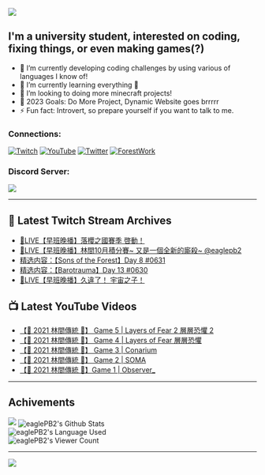 <!--### Hello people, I'm EaglePB2 - The one who building something for fun 👋
Thank you for standby for this profile.   
The purpose of this profile is coming soon.   
You may come back later, as you wish if this readme.md is updated.   -->

<a href="https://github.com/lightda104530"><img src="https://readme-typing-svg.herokuapp.com/?duration=7000&width=600&lines=Hello+people,+I%27m+EaglePB2.;The+one+who+builds+something+for+fun+%F0%9F%91%8B;Thank+you+for+standby+for+this+profile.;The+purpose+of+this+profile+is+coming+soon.;You+may+come+back+later.;As+you+wish+if+this+readme.md+is+updated.;"></a>


## I'm a university student, interested on coding, fixing things, or even making games(?)
- 🔭 I’m currently developing coding challenges by using various of languages I know of!
- 🌱 I’m currently learning everything 🤣
- 💬 I’m looking to doing more minecraft projects!
- 🥅 2023 Goals: Do More Project, Dynamic Website goes brrrrr
- ⚡ Fun fact: Introvert, so prepare yourself if you want to talk to me.

### Connections:

[![Twitch](https://img.shields.io/badge/Twitch-9347FF?style=flat-square&logo=twitch&logoColor=white)](https://www.twitch.tv/eaglepb2)
[![YouTube](https://img.shields.io/badge/YouTube-%23FF0000.svg?style=flat-square&logo=YouTube&logoColor=white)](https://www.youtube.com/eaglepb2)
[![Twitter](https://img.shields.io/badge/Twitter-%231DA1F2.svg?style=flat-square&logo=Twitter&logoColor=white)](https://twitter.com/eaglepb2)
[![ForestWork](https://img.shields.io/badge/Forestwork_Website-415549?style=flat-square&logo=homeadvisor&logoColor=white)](https://forestwork.team)

### Discord Server:

[![](https://invidget.switchblade.xyz/qKrub9b?theme=dark&language=ch)](https://discord.gg/qKrub9b)

---

## 👾 Latest Twitch Stream Archives
<!-- TWITCH:START -->
- [🔴LIVE【早班晚播】落櫻之國賽季 啓動！](https://www.twitch.tv/videos/1943160367)
- [🔴LIVE【早班晚播】林間10月積分賽~ 又是一個全新的廝殺~ @eaglepb2](https://www.twitch.tv/videos/1942350658)
- [精选内容：【Sons of the Forest】Day 8 #0631](https://www.twitch.tv/videos/1941212096)
- [精选内容：【Barotrauma】Day 13 #0630](https://www.twitch.tv/videos/1941211590)
- [🔴LIVE【早班晚播】久違了！ 宇宙之子！](https://www.twitch.tv/videos/1940719757)
<!-- TWITCH:END -->



## 📺 Latest YouTube Videos
<!-- YOUTUBE:START -->
- [【🎃 2021 林間傳統 🎃】 Game 5 | Layers of Fear 2 層層恐懼 2](https://www.youtube.com/watch?v=JFfw9HoogoM)
- [【🎃 2021 林間傳統 🎃】 Game 4 | Layers of Fear 層層恐懼](https://www.youtube.com/watch?v=ZrwhX65ObiQ)
- [【🎃 2021 林間傳統 🎃】 Game 3 | Conarium](https://www.youtube.com/watch?v=qfCczXhm1Y0)
- [【🎃 2021 林間傳統 🎃】 Game 2 | SOMA](https://www.youtube.com/watch?v=N5DJCS_doEQ)
- [【🎃 2021 林間傳統 🎃】Game 1 | Observer_](https://www.youtube.com/watch?v=s5Xr6LPTSKY)
<!-- YOUTUBE:END -->

---

## Achivements
[![](https://github-profile-trophy.vercel.app/?username=eaglepb2&theme=monokai&no-bg=true&&title=Repositories,Issues,Commit,MultiLanguage)](https://github.com/anuraghazra/github-readme-stats)
<img align="center" alt="eaglePB2's Github Stats" src="https://github-readme-stats.vercel.app/api?username=eaglePB2&show_icons=true&hide_border=true&theme=merko" />
<br>
<img align="center" alt="eaglePB2's Language Used" src="https://github-readme-stats.vercel.app/api/top-langs/?username=eaglePB2&show_icons=true&hide_border=true&theme=merko&layout=compact&langs_count=8" />
<br>
<img align="center" alt="eaglePB2's Viewer Count" src="https://visitcount.itsvg.in/api?id=eaglepb2&label=Profile%20Views&color=3&icon=5&pretty=true" />

<hr>

<!-- RANDOMQUOTE:START -->
![](https://quotes-github-readme.vercel.app/api?type=horizontal&theme=merko)
<!-- RANDOMQUOTE:END -->


<!--
       _____   _   _   _____       _____   _   _   ____   
      |_   _| | | | | |  ___|     |  ___| | \ | | |  _  \  
        | |   | |_| | | |___      | |___  |  \| | | | | | 
        | |   |  _  | |  ___|     |  ___| |     | | | | | 
        | |   | | | | | |___      | |___  | |\  | | |_| | 
        |_|   |_| |_| |_____|     |_____| |_| \_| |____ / 
      
-->
